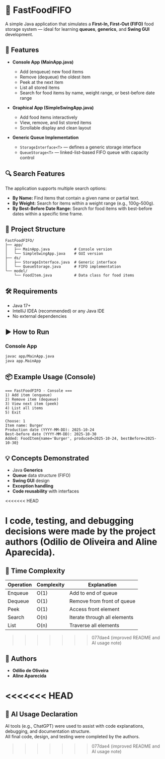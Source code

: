 # 🥪 FastFoodFIFO

A simple Java application that simulates a **First-In, First-Out (FIFO)** food storage system — ideal for learning **queues**, **generics**, and **Swing GUI** development.

## 🚀 Features
- **Console App (MainApp.java)**
  - Add (enqueue) new food items
  - Remove (dequeue) the oldest item
  - Peek at the next item
  - List all stored items
  - Search for food items by name, weight range, or best-before date range

- **Graphical App (SimpleSwingApp.java)**
  - Add food items interactively
  - View, remove, and list stored items
  - Scrollable display and clean layout

- **Generic Queue Implementation**
  - `StorageInterface<T>` — defines a generic storage interface
  - `QueueStorage<T>` — linked-list–based FIFO queue with capacity control

## 🔍 Search Features
The application supports multiple search options:
- **By Name:** Find items that contain a given name or partial text.
- **By Weight:** Search for items within a weight range (e.g., 100g–500g).
- **By Best-Before Date Range:** Search for food items with best-before dates within a specific time frame.

## 🧩 Project Structure
```
FastFoodFIFO/
├── app/
│   ├── MainApp.java           # Console version
│   └── SimpleSwingApp.java    # GUI version
├── ds/
│   ├── StorageInterface.java  # Generic interface
│   └── QueueStorage.java      # FIFO implementation
└── model/
    └── FoodItem.java          # Data class for food items
```

## 🛠️ Requirements
- Java 17+
- IntelliJ IDEA (recommended) or any Java IDE
- No external dependencies

## ▶️ How to Run

### Console App
```bash
javac app/MainApp.java
java app.MainApp
```



## 📦 Example Usage (Console)
```
=== FastFoodFIFO - Console ===
1) Add item (enqueue)
2) Remove item (dequeue)
3) View next item (peek)
4) List all items
5) Exit

Choose: 1
Item name: Burger
Production date (YYYY-MM-DD): 2025-10-24
Best-before date (YYYY-MM-DD): 2025-10-30
Added: FoodItem{name='Burger', produced=2025-10-24, bestBefore=2025-10-30}
```

## 💡 Concepts Demonstrated
- Java **Generics**
- **Queue** data structure (FIFO)
- **Swing GUI** design
- **Exception handling**
- **Code reusability** with interfaces

<<<<<<< HEAD

l code, testing, and debugging decisions were made by the project authors (Odilio de Oliveira and Aline Aparecida).
=======
## 🧠 Time Complexity
| Operation | Complexity | Explanation |
|------------|-------------|-------------|
| Enqueue | O(1) | Add to end of queue |
| Dequeue | O(1) | Remove from front of queue |
| Peek | O(1) | Access front element |
| Search | O(n) | Iterate through all elements |
| List | O(n) | Traverse all elements |
>>>>>>> 077dae4 (improved README and AI usage note)

## 👥 Authors
- **Odilio de Oliveira**
- **Aline Aparecida**

<<<<<<< HEAD
=======
## 🤖 AI Usage Declaration
AI tools (e.g., ChatGPT) were used to assist with code explanations, debugging, and documentation structure.  
All final code, design, and testing were completed by the authors.
>>>>>>> 077dae4 (improved README and AI usage note)
